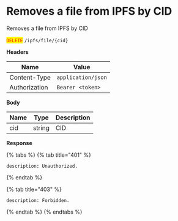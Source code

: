 # Removes a file from IPFS by CID

Removes a file from IPFS by CID

<mark style="color:red;">`DELETE`</mark> `/ipfs/file/{cid}`

**Headers**

| Name          | Value              |
| ------------- | ------------------ |
| Content-Type  | `application/json` |
| Authorization | `Bearer <token>`   |

**Body**

| Name | Type   | Description |
| ---- | ------ | ----------- |
| cid  | string | CID         |

**Response**

{% tabs %}
{% tab title="401" %}
```json5
description: Unauthorized.
```
{% endtab %}

{% tab title="403" %}
```json5
description: Forbidden.
```
{% endtab %}
{% endtabs %}
